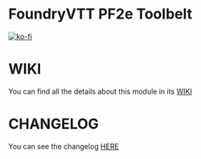 # FoundryVTT PF2e Toolbelt

[![ko-fi](https://ko-fi.com/img/githubbutton_sm.svg)](https://ko-fi.com/K3K6M2V13)

# WIKI

You can find all the details about this module in its [WIKI](https://github.com/reonZ/pf2e-toolbelt/wiki)

# CHANGELOG

You can see the changelog [HERE](https://github.com/reonZ/pf2e-toolbelt/blob/master/CHANGELOG.md)
